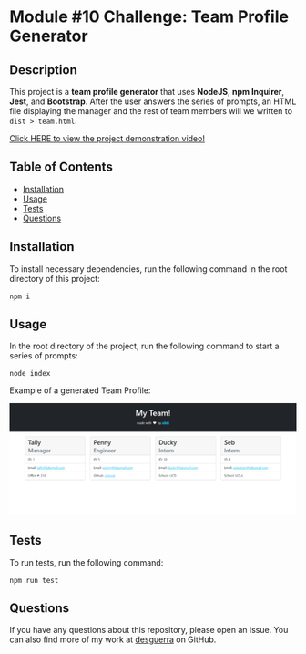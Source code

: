 # Module #10 Challenge: Team Profile Generator

## Description

This project is a **team profile generator** that uses **NodeJS**, **npm Inquirer**, **Jest**, and **Bootstrap**. After the user answers the series of prompts, an HTML file displaying the manager and the rest of team members will we written to `dist > team.html`.

[Click HERE to view the project demonstration video!]()

## Table of Contents

* [Installation](#installation)
* [Usage](#usage)
* [Tests](#tests)
* [Questions](#questions)


## Installation

To install necessary dependencies, run the following command in the root directory of this project:
```
npm i
```

## Usage

In the root directory of the project, run the following command to start a series of prompts:
```
node index
```

Example of a generated Team Profile:

![screenshot 1 of generated Team Profile example](assets/SS1.PNG)

## Tests

To run tests, run the following command:
```
npm run test
```

## Questions

If you have any questions about this repository, please open an issue. You can also find more of my work at [desguerra](https://github.com/desguerra) on GitHub.